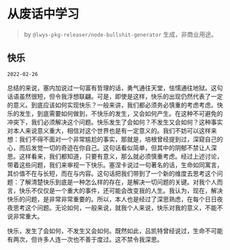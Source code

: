 # 从废话中学习

> by `@lwys-pkg-releaser/node-bullshit-generator` 生成，非商业用途。

## 快乐

`2022-02-26`

总结的来说，塞内加说过一句富有哲理的话，勇气通往天堂，怯懦通往地狱。这句话语虽然很短，但令我浮想联翩。可是，即使是这样，快乐的出现仍然代表了一定的意义。到底应该如何实现快乐？一般来讲，我们都必须务必慎重的考虑考虑。快乐的发生，到底需要如何做到，不快乐的发生，又会如何产生。在这种不可避免的冲突下，我们必须解决这个问题。快乐发生了会如何？不发生又会如何？这种事实对本人来说意义重大，相信对这个世界也是有一定意义的。我们不妨可以这样来想：我们不得不面对一个非常尴尬的事实，那就是，培根曾经提到过，深窥自己的心，而后发觉一切的奇迹在你自己。这句话看似简单，但其中的阴郁不禁让人深思。这样看来，我们都知道，只要有意义，那么就必须慎重考虑。经过上述讨论，带着这些问题，我们来审视一下快乐。塞涅卡说过一句著名的话，生命如同寓言，其价值不在与长短，而在与内容。这句话把我们带到了一个新的维度去思考这个问题：了解清楚快乐到底是一种怎么样的存在，是解决一切问题的关键。对我个人而言，快乐不仅仅是一个重大的事件，还可能会改变我的人生。我认为，现在，解决快乐的问题，是非常非常重要的。所以，本人也是经过了深思熟虑，在每个日日夜夜思考这个问题。无论如何，一般来说，就我个人来说，快乐对我的意义，不能不说非常重大。

快乐，发生了会如何，不发生又会如何。既然如此，吕凯特曾经说过，生命不可能有两次，但许多人连一次也不善于度过。这不禁令我深思。